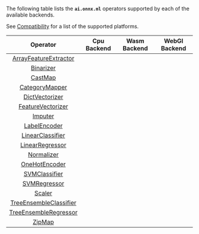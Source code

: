 The following table lists the **`ai.onnx.ml`** operators supported by each of the available backends.

See [Compatibility](../README.md#Compatibility) for a list of the supported platforms.

|                                               Operator                                                 | Cpu Backend | Wasm Backend | WebGl Backend |
|:------------------------------------------------------------------------------------------------------:|:-----------:|:------------:|:-------------:|
|                [ArrayFeatureExtractor](https://github.com/onnx/onnx/blob/master/docs/Operators-ml.md#ai.onnx.ml.ArrayFeatureExtractor)                |          |              |            |
|               [Binarizer](https://github.com/onnx/onnx/blob/master/docs/Operators-ml.md#ai.onnx.ml.Binarizer)               |           |              |             |
|                [CastMap](https://github.com/onnx/onnx/blob/master/docs/Operators-ml.md#aionnxmlcastmap)                |           |              |             |
|                [CategoryMapper](https://github.com/onnx/onnx/blob/master/docs/Operators-ml.md#aionnxmlcategorymapper)                |           |              |             |
|               [DictVectorizer](https://github.com/onnx/onnx/blob/master/docs/Operators-ml.md#aionnxmldictvectorizer)               |           |              |             |
|               [FeatureVectorizer](https://github.com/onnx/onnx/blob/master/docs/Operators-ml.md#aionnxmlfeaturevectorizer)               |           |              |             |
|        [Imputer](https://github.com/onnx/onnx/blob/master/docs/Operators-ml.md#aionnxmlimputer)        |           |            |             |
| [LabelEncoder](https://github.com/onnx/onnx/blob/master/docs/Operators-ml.md#aionnxmllabelencoder) |           |            |             |
|                [LinearClassifier](https://github.com/onnx/onnx/blob/master/docs/Operators-ml.md#aionnxmllinearclassifier)                |          |              |            |
|               [LinearRegressor](https://github.com/onnx/onnx/blob/master/docs/Operators-ml.md#aionnxmllinearregressor)               |           |              |             |
|                [Normalizer](https://github.com/onnx/onnx/blob/master/docs/Operators-ml.md#aionnxmlnormalizer)                |           |              |             |
|                [OneHotEncoder](https://github.com/onnx/onnx/blob/master/docs/Operators-ml.md#aionnxmlonehotencoder)                |           |              |             |
|               [SVMClassifier](https://github.com/onnx/onnx/blob/master/docs/Operators-ml.md#aionnxmlsvmclassifier)               |           |              |             |
|               [SVMRegressor](https://github.com/onnx/onnx/blob/master/docs/Operators-ml.md#aionnxmlsvmregressor)               |           |              |             |
|        [Scaler](https://github.com/onnx/onnx/blob/master/docs/Operators-ml.md#aionnxmlscaler)        |           |            |             |
| [TreeEnsembleClassifier](https://github.com/onnx/onnx/blob/master/docs/Operators-ml.md#aionnxmltreeensembleclassifier) |           |            |             |
|        [TreeEnsembleRegressor](https://github.com/onnx/onnx/blob/master/docs/Operators-ml.md#aionnxmltreeensembleregressor)        |           |            |             |
| [ZipMap](https://github.com/onnx/onnx/blob/master/docs/Operators-ml.md#aionnxmlzipmap) |           |            |             |
